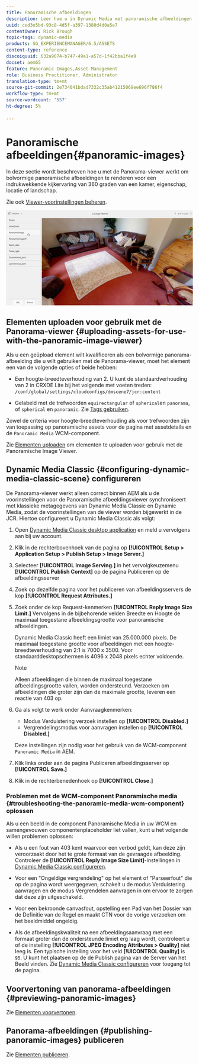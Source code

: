 ```yaml
---
title: Panoramische afbeeldingen
description: Leer hoe u in Dynamic Media met panoramische afbeeldingen werkt.
uuid: ced3e5bd-93c8-4d5f-a397-1380d4d0a5e7
contentOwner: Rick Brough
topic-tags: dynamic-media
products: SG_EXPERIENCEMANAGER/6.5/ASSETS
content-type: reference
discoiquuid: 632a9074-b747-49a1-a57d-1f42bba1f4e9
docset: aem65
feature: Panoramic Images,Asset Management
role: Business Practitioner, Administrator
translation-type: tm+mt
source-git-commit: 2e734041bdad7332c35ab41215069ee696f786f4
workflow-type: tm+mt
source-wordcount: '557'
ht-degree: 5%

---
```



# Panoramische afbeeldingen{#panoramic-images}

In deze sectie wordt beschreven hoe u met de Panorama-viewer werkt om bolvormige panoramische afbeeldingen te renderen voor een indrukwekkende kijkervaring van 360 graden van een kamer, eigenschap, locatie of landschap.

Zie ook [Viewer-voorinstellingen beheren](/help/assets/managing-viewer-presets.md).

![panoramisch beeld2](assets/panoramic-image2.png)

## Elementen uploaden voor gebruik met de Panorama-viewer {#uploading-assets-for-use-with-the-panoramic-image-viewer}

Als u een geüpload element wilt kwalificeren als een bolvormige panorama-afbeelding die u wilt gebruiken met de Panorama-viewer, moet het element een van de volgende opties of beide hebben:

* Een hoogte-breedteverhouding van 2.
U kunt de standaardverhouding van 2 in CRXDE Lite bij het volgende met voeten treden:
   `/conf/global/settings/cloudconfigs/dmscene7/jcr:content`

* Gelabeld met de trefwoorden `equirectangular` of `spherical`en `panorama`, of `spherical` en `panoramic`. Zie [Tags gebruiken](/help/sites-authoring/tags.md).

Zowel de criteria voor hoogte-breedteverhouding als voor trefwoorden zijn van toepassing op panoramische assets voor de pagina met assetdetails en de `Panoramic Media` WCM-component.

Zie [Elementen uploaden](/help/assets/manage-assets.md#uploading-assets) om elementen te uploaden voor gebruik met de Panoramische Image Viewer.

## Dynamic Media Classic {#configuring-dynamic-media-classic-scene} configureren

De Panorama-viewer werkt alleen correct binnen AEM als u de voorinstellingen voor de Panoramische afbeeldingsviewer synchroniseert met klassieke metagegevens van Dynamic Media Classic en Dynamic Media, zodat de voorinstellingen van de viewer worden bijgewerkt in de JCR. Hiertoe configureert u Dynamic Media Classic als volgt:

1. Open [Dynamic Media Classic desktop application](https://experienceleague.adobe.com/docs/dynamic-media-classic/using/getting-started/signing-out.html#getting-started) en meld u vervolgens aan bij uw account.

1. Klik in de rechterbovenhoek van de pagina op **[!UICONTROL Setup > Application Setup > Publish Setup > Image Server.]**
1. Selecteer **[!UICONTROL Image Serving.]** in het vervolgkeuzemenu **[!UICONTROL Publish Context]** op de pagina Publiceren op de afbeeldingsserver

1. Zoek op dezelfde pagina voor het publiceren van afbeeldingsservers de kop **[!UICONTROL Request Attributes.]**
1. Zoek onder de kop Request-kenmerken **[!UICONTROL Reply Image Size Limit.]** Vervolgens in de bijbehorende velden Breedte en Hoogte de maximaal toegestane afbeeldingsgrootte voor panoramische afbeeldingen.

   Dynamic Media Classic heeft een limiet van 25.000.000 pixels. De maximaal toegestane grootte voor afbeeldingen met een hoogte-breedteverhouding van 2:1 is 7000 x 3500. Voor standaarddesktopschermen is 4096 x 2048 pixels echter voldoende.

   >[!NOTE]
   >
   >Alleen afbeeldingen die binnen de maximaal toegestane afbeeldingsgrootte vallen, worden ondersteund. Verzoeken om afbeeldingen die groter zijn dan de maximale grootte, leveren een reactie van 403 op.

1. Ga als volgt te werk onder Aanvraagkenmerken:

   * Modus Verduistering verzoek instellen op **[!UICONTROL Disabled.]**
   * Vergrendelingsmodus voor aanvragen instellen op **[!UICONTROL Disabled.]**

   Deze instellingen zijn nodig voor het gebruik van de WCM-component `Panoramic Media` in AEM.

1. Klik links onder aan de pagina Publiceren afbeeldingsserver op **[!UICONTROL Save.]**

1. Klik in de rechterbenedenhoek op **[!UICONTROL Close.]**

### Problemen met de WCM-component Panoramische media {#troubleshooting-the-panoramic-media-wcm-component} oplossen

Als u een beeld in de component Panoramische Media in uw WCM en samengevouwen componentenplaceholder liet vallen, kunt u het volgende willen problemen oplossen:

* Als u een fout van 403 kent waarvoor een verbod geldt, kan deze zijn veroorzaakt door het te grote formaat van de gevraagde afbeelding. Controleer de **[!UICONTROL Reply Image Size Limit]**-instellingen in [Dynamic Media Classic configureren](/help/assets/panoramic-images.md#configuring-dynamic-media-classic-scene).

* Voor een &quot;Ongeldige vergrendeling&quot; op het element of &quot;Parseerfout&quot; die op de pagina wordt weergegeven, schakelt u de modus Verduistering aanvragen en de modus Vergrendelen aanvragen in om ervoor te zorgen dat deze zijn uitgeschakeld.
* Voor een bekroonde canvasfout, opstelling een Pad van het Dossier van de Definitie van de Regel en maakt CTN voor de vorige verzoeken om het beeldmiddel ongeldig.
* Als de afbeeldingskwaliteit na een afbeeldingsaanvraag met een formaat groter dan de ondersteunde limiet erg laag wordt, controleert u of de instelling **[!UICONTROL JPEG Encoding Attributes > Quality]** niet leeg is. Een typische instelling voor het veld **[!UICONTROL Quality]** is `95`. U kunt het plaatsen op de de Publish pagina van de Server van het Beeld vinden. Zie [Dynamic Media Classic configureren](/help/assets/panoramic-images.md#configuring-dynamic-media-classic-scene) voor toegang tot de pagina.

## Voorvertoning van panorama-afbeeldingen {#previewing-panoramic-images}

Zie [Elementen voorvertonen](/help/assets/previewing-assets.md).

## Panorama-afbeeldingen {#publishing-panoramic-images} publiceren

Zie [Elementen publiceren](/help/assets/publishing-dynamicmedia-assets.md).
